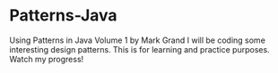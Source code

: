 # Patterns-Java
Using Patterns in Java Volume 1 by Mark Grand I will be coding some interesting design patterns.
This is for learning and practice purposes. Watch my progress!

